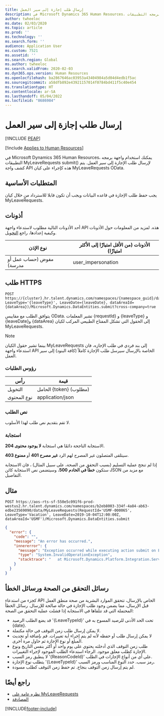 ```yaml
---
title: إرسال طلب إجازة إلى سير العمل
description: في Microsoft Dynamics 365 Human Resources، يمكنك استخدام واجهة برمجه التطبيقات MyLeaveRequests submit() لإرسال طلب الإجازة إلى سير العمل.
author: twheeloc
ms.date: 02/03/2020
ms.topic: article
ms.prod: ''
ms.technology: ''
ms.search.form: ''
audience: Application User
ms.custom: 7521
ms.assetid: ''
ms.search.region: Global
ms.author: twheeloc
ms.search.validFrom: 2020-02-03
ms.dyn365.ops.version: Human Resources
ms.openlocfilehash: ba2867646ac03953a43404984a5d04d4edb1f5ac
ms.sourcegitcommit: a58dfb892e43921157014f0784bd411f5c40e454
ms.translationtype: HT
ms.contentlocale: ar-SA
ms.lasthandoff: 05/04/2022
ms.locfileid: "8686984"
---
```

# <a name="submit-a-leave-request-to-workflow"></a>إرسال طلب إجازة إلى سير العمل


[!INCLUDE [PEAP](../includes/peap-1.md)]

[!include [Applies to Human Resources](../includes/applies-to-hr.md)]

في Microsoft Dynamics 365 Human Resources، يمكنك استخدام واجهة برمجه التطبيقات MyLeaveRequests submit() لإرسال طلب الإجازة إلى سير العمل. يتم كشف واجة API هذه كإجراء على كيان MyLeaveRequests OData.

## <a name="prerequisites"></a>المتطلبات الأساسية

يجب حفظ طلب الإجازة في قاعده البيانات ويجب أن تكون قابلا للاسترداد من خلال كيان MyLeaveRequests.

## <a name="permissions"></a>أذونات

أحد الأذونات التالية مطلوب لاستدعاء واجهة API هذه. لمزيد من المعلومات حول الأذونات وكيفية إعدادها، راجع [التخويل](hr-developer-api-authentication.md).

| نوع الإذن                    | الأذونات (من الأقل امتيازًا إلى الأكثر امتيازًا) |
|------------------------------------|--------------------------------------------------------|
| مفوض (حساب عمل أو مدرسة) | user\_impersonation                                    |

## <a name="https-request"></a>طلب HTTPS

<!-- { "blockType": "ignored" } -->
```HTTP
POST https://{cluster}.hr.talent.dynamics.com/namespaces/{namespace_guid}/data/MyLeaveRequests(RequestId='{requestId}', LeaveType='{leaveType}', LeaveDate={leaveDate}, dataAreaId={dataArea})/Microsoft.Dynamics.DataEntities.submit?cross-company=true
```

يتوافق الطلب مع مقاييس OData. تشير المعلمات {requestId} و {leaveType} و {leaveDate}و {dataArea} إلى الحقول التي تشكل المفتاح الطبيعي المركب لكيان MyLeaveRequests.

> [!NOTE]
> بينما تشير حقول الكيان MyLeaveRequests إلى بند فردي في طلب الإجازه، فان استدعاء واجهة API الخاصة بالإرسال سيرسل طلب الإجازة كاملاً (كافة البنود) إلى سير العمل.

### <a name="request-headers"></a>رؤوس الطلبات

| رأس         | قيمة                     |
|----------------|---------------------------|
| التخويل  | الحامل {token} (مطلوب) |
| نوع المحتوى   | application/json          |

### <a name="request-body"></a>نص الطلب

لا تقم بتقديم نص طلب لهذا الأسلوب.

### <a name="response"></a>استجابة

الاستجابة الناجحة دائمًا هي استجابة **لا يوجود محتوى 204**.

سيتلقى المتصلون غير المصرح لهم الرد **غير مصرح 401** أو **ممنوع 403**.

إذا لم تنجح عملية التسليم (بسبب التحقق من الصحة، على سبيل المثال) ، فان الاستجابة ستكون **خطأ في الخادم 500**، وسيتضمن نص الاستجابة كائن JSON مع مزيد من التفاصيل.

## <a name="example"></a>مثال

```http
POST https://aos-rts-sf-550e5c091f6-prod-westus2.hr.talent.dynamics.com/namespaces/b2eb8003-334f-4a84-ab63-edbe23569090/data/MyLeaveRequests(RequestId='USMF-000065', LeaveType='Vacation', LeaveDate=2019-10-04T12:00:00Z, dataAreaId='USMF')/Microsoft.Dynamics.DataEntities.submit
```

```json
{
  "error": {
    "code": "",
    "message": "An error has occurred.",
    "innererror": {
      "message": "Exception occurred while executing action submit on Entity MyLeaveRequest: The request would put the 'Vacation' balance below the allowed minimum balance on 9/10/2019.",
      "type": "System.InvalidOperationException",
      "stacktrace": "   at Microsoft.Dynamics.Platform.Integration.Services.OData.Action.ActionInvokable.Invoke()   at Microsoft.Dynamics.Platform.Integration.Services.OData.Update.UpdateProcessor.ActionInvocation(ChangeOperationContext context, ActionInvokable action)   at Microsoft.Dynamics.Platform.Integration.Services.OData.Update.UpdateManager.<>c__DisplayClass13_0.<ScheduleInvokable>b__0(ChangeOperationContext context)   at Microsoft.Dynamics.Platform.Integration.Services.OData.Update.ChangeInfo.ExecuteActionsInCompanyContext(IEnumerable`1 actionList, ChangeOperationContext operationContext)\r\n   at Microsoft.Dynamics.Platform.Integration.Services.OData.Update.ChangeInfo.ExecuteActions(ChangeOperationContext context)   at Microsoft.Dynamics.Platform.Integration.Services.OData.Update.UpdateManager.SaveChanges()   at Microsoft.Dynamics.Platform.Integration.Services.OData.AxODataDelegatingHandler.<SaveChangesAsync>d__3.MoveNext()"
    }
  }
}
```

## <a name="validation-and-error-messages"></a>رسائل التحقق من الصحة ورسائل الخطأ

كجزء من استدعاء API الخاص بالإرسال، تتحقق الموارد البشرية من صحة منطق العمل قبل الإرسال، مما يضمن وجود طلب الإجازة في حالة صالحة للإرسال. رسائل الخطأ المحتملة التي قد تتلقاها في الاستجابة إذا فشلت عملية التحقق من الصحة:

 - قد يضع الطلب الرصيد '{LeaveTypeId}' تحت الحد الأدنى للرصيد المسوح به في {date}.
 - لا يمكن إرسال طلب زمن التوقف في حالة مكتملة.
 - لا يمكن إرسال طلب أو حفظه لأنه لم يتم إجراء أية تغييرات. قم بإضافة أو تحديث المبلغ أو نوع الإجازة ثم حاول مرة أخرى.
 - طلب زمن التوقف الذي أدخلته يحتوي على يوم واحد أو أكثر بنفس التاريخ ونوع الإجازة كطلب معلق موجود. الرجاء استدعاء الطلب الموجود لإجراء التغييرات.
 - لا ينطبق رمز السبب '{ReasonCodeId}' على أي من أنواع الإجازات في الطلب.
 - يتطلب نوع الإجازة '{LeaveTypeId}' رمز سبب. حدد النوع المناسب ورمز السبب.
 - لم يتم إرسال زمن التوقف بنجاح. تم حفظ زمن التوقف كطلب مسودة.

## <a name="see-also"></a>راجع أيضًا

- [نظره عامة على MyLeaveRequests](hr-developer-api-myleaverequests-overview.md)
- [المصادقة](hr-developer-api-authentication.md)

[!INCLUDE[footer-include](../includes/footer-banner.md)]

